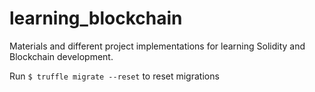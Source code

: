 # learning_blockchain
Materials and different project implementations for learning Solidity and Blockchain development.

Run
`$ truffle migrate --reset`
to reset migrations
